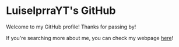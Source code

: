 # LuiselprraYT's GitHub
Welcome to my GitHub profile! Thanks for passing by!

If you're searching more about me, you can check my webpage [here](https://luiselprrayt.github.io/)!
